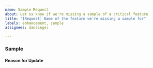 ```yaml
---
name: Sample Request
about: Let us know if we're missing a sample of a critical feature
title: "[Request] Name of the feature we're missing a sample for"
labels: enhancement, sample
assignees: dansiegel

---
```


### Sample

<!-- Add the name of the sample here -->

#### Reason for Update

<!-- Why does this need an update? -->
